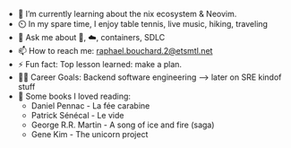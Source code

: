 <!--
**waldo121/waldo121** is a ✨ _special_ ✨ repository because its `README.md` (this file) appears on your GitHub profile.

Here are some ideas to get you started:

- 🔭 I’m currently working on ...
- 🌱 I’m currently learning ...
- 👯 I’m looking to collaborate on ...
- 🤔 I’m looking for help with ...
- 💬 Ask me about ...
- 📫 How to reach me: ...
- 😄 Pronouns: ...
- ⚡ Fun fact: ...
-->

- 🌱 I’m currently learning about the nix ecosystem & Neovim.
- ⏲️ In my spare time, I enjoy table tennis, live music, hiking, traveling
- 💬 Ask me about 🐧, ☁️, containers,  SDLC
- 📫 How to reach me: raphael.bouchard.2@etsmtl.net
- ⚡ Fun fact: Top lesson learned: make a plan.
- 👨‍💼 Career Goals: Backend software engineering --> later on SRE kindof stuff
- 📖 Some books I loved reading:
    - Daniel Pennac - La fée carabine
    - Patrick Sénécal - Le vide
    - George R.R. Martin - A song of ice and fire (saga)
    - Gene Kim - The unicorn project
